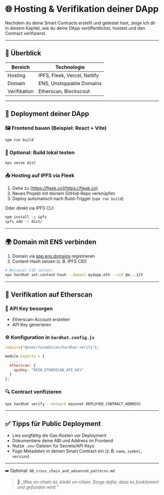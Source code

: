 # 🌐 Hosting & Verifikation deiner DApp

Nachdem du deine Smart Contracts erstellt und getestet hast, zeige ich dir in diesem Kapitel, wie du deine DApp veröffentlichst, hostest und den Contract verifizierst.

---

## 🧾 Überblick

| Bereich      | Technologie                  |
| ------------ | ---------------------------- |
| Hosting      | IPFS, Fleek, Vercel, Netlify |
| Domain       | ENS, Unstoppable Domains     |
| Verifikation | Etherscan, Blockscout        |

---

## 🚀 Deployment deiner DApp

### 🖼️ Frontend bauen (Beispiel: React + Vite)

```bash
npm run build
```

### 🧪 Optional: Build lokal testen

```bash
npx serve dist
```

### 📤 Hosting auf IPFS via Fleek

1. Gehe zu [https://fleek.co](https://fleek.co)
2. Neues Projekt mit deinem GitHub Repo verknüpfen
3. Deploy automatisch nach Build-Trigger (`npm run build`)

Oder direkt via IPFS CLI:

```bash
npm install -g ipfs
ipfs add -r dist/
```

---

## 🌍 Domain mit ENS verbinden

1. Domain via [app.ens.domains](https://app.ens.domains) registrieren
2. Content-Hash setzen (z. B. IPFS CID)

```bash
# Beispiel CID setzen:
npx hardhat set-content-hash --domain mydapp.eth --cid Qm...123
```

---

## 📑 Verifikation auf Etherscan

### 🔑 API Key besorgen

* Etherscan-Account erstellen
* API Key generieren

### ⚙️ Konfiguration in `hardhat.config.js`

```js
require("@nomicfoundation/hardhat-verify");

module.exports = {
  ...,
  etherscan: {
    apiKey: "DEIN_ETHERSCAN_API_KEY"
  }
};
```

### 🔍 Contract verifizieren

```bash
npx hardhat verify --network mainnet DEPLOYED_CONTRACT_ADDRESS
```

---

## ✅ Tipps für Public Deployment

* Lies sorgfältig die Gas-Kosten vor Deployment
* Dokumentiere deine ABI und Address im Frontend
* Nutze `.env`-Dateien für Secrets/API Keys
* Füge Metadaten in deinen Smart Contract ein (z. B. `name`, `symbol`, `version`)

---

➡️ Optional: `08_cross_chain_and_advanced_patterns.md`

> 🌟 *„Was on-chain ist, bleibt on-chain. Sorge dafür, dass es funktioniert und gefunden wird.“*
